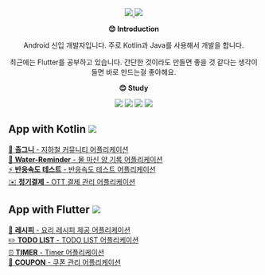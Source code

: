 <div align=center>
  <a href="https://shino72.tistory.com/">
    <img src="https://img.shields.io/badge/Tistory-000000?style=flat-square&logo=Tistory&logoColor=white"/>
  </a>
  <a href="https://play.google.com/store/apps/developer?id=Shino72&pli=1">
    <img src="https://img.shields.io/badge/Google Play-414141?style=flat-square&logo=Google Play&logoColor=white"/>
  </a>
</div>

**<div align=center> :blush: Introduction </div>**
<div align=center>
Android 신입 개발자입니다. 주로 Kotlin과 Java를 사용해서 개발을 합니다.
  
최근에는 Flutter를 공부하고 있습니다. 간단한 것이라도 만들면 좋을 것 같다는 생각이 들면 바로 만드는걸 좋아해요.
</div>

**<div align=center> :blush: Study </div>**
<div align=center> <img src="https://img.shields.io/badge/Flutter-02569B?style=flat-square&logo=Flutter&logoColor=white"/> <img src="https://img.shields.io/badge/Dart-0175C2?style=flat-square&logo=Dart&logoColor=white"/> <img src="https://img.shields.io/badge/Android-3DDC84?style=flat-square&logo=Android&logoColor=white"/> <img src="https://img.shields.io/badge/Kotlin-7F52FF?style=flat-square&logo=Kotlin&logoColor=white"/>  </div>

## App with Kotlin <img src="https://img.shields.io/badge/Kotlin-7F52FF?style=flat-square&logo=Kotlin&logoColor=white"/>
[:train2: **출그니**  - 지하철 커뮤니티 어플리케이션](https://github.com/kookmin-sw/capstone-2023-28)  
[:potable_water: **Water-Reminder** - 물 마신 양 기록 어플리케이션](https://github.com/Myeongcheol-shin/water_reminder)  
[:zap: **반응속도 테스트** - 반응속도 테스트 어플리케이션](https://github.com/Myeongcheol-shin/physical_test_application)  
[:envelope: **정기결제** - OTT 결제 관리 어플리케이션](https://github.com/Myeongcheol-shin/payment_management)  

## App with Flutter <img src="https://img.shields.io/badge/Flutter-02569B?style=flat-square&logo=Flutter&logoColor=white"/>
[:meat_on_bone: **레시피** - 요리 레시피 제공 어플리케이션](https://github.com/Myeongcheol-shin/cook_recipe)  
[:pencil2: **TODO LIST** - TODO LIST 어플리케이션](https://github.com/Myeongcheol-shin/todo_list)  
[:alarm_clock: **TIMER** - Timer 어플리케이션](https://github.com/Myeongcheol-shin/flutter_timer)  
[:ticket: **COUPON** - 쿠폰 관리 어플리케이션](https://github.com/Myeongcheol-shin/flutter_gifticon_manage)  
  
